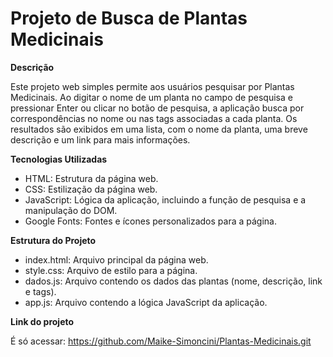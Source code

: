 # Projeto de Busca de Plantas Medicinais

**Descrição**

Este projeto web simples permite aos usuários pesquisar por Plantas Medicinais. Ao digitar o nome de um planta no campo de pesquisa e pressionar Enter ou clicar no botão de pesquisa, a aplicação busca por correspondências no nome ou nas tags associadas a cada planta. Os resultados são exibidos em uma lista, com o nome da planta, uma breve descrição e um link para mais informações.

**Tecnologias Utilizadas**

* HTML: Estrutura da página web.
* CSS: Estilização da página web.
* JavaScript: Lógica da aplicação, incluindo a função de pesquisa e a manipulação do DOM.
* Google Fonts: Fontes e ícones personalizados para a página.

**Estrutura do Projeto**

* index.html: Arquivo principal da página web.
* style.css: Arquivo de estilo para a página.
* dados.js: Arquivo contendo os dados das plantas (nome, descrição, link e tags).
* app.js: Arquivo contendo a lógica JavaScript da aplicação.

**Link do projeto**

É só acessar: https://github.com/Maike-Simoncini/Plantas-Medicinais.git

